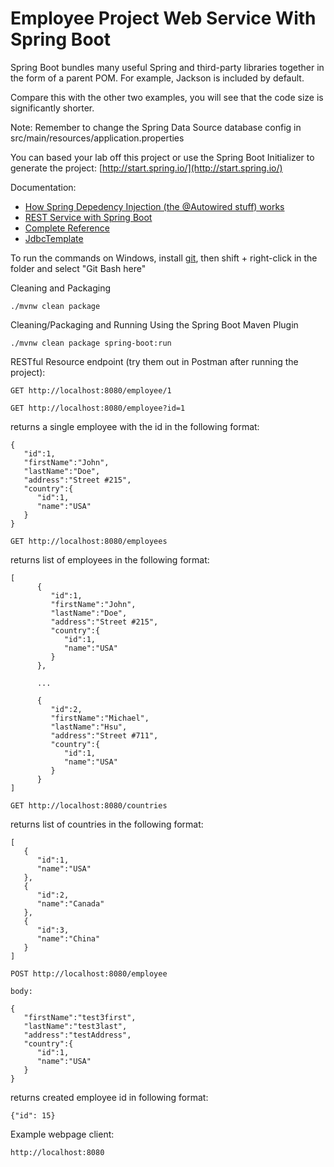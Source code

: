 # Employee Project Web Service With Spring Boot

Spring Boot bundles many useful Spring and third-party libraries together in the form of a parent POM. For example, Jackson is included by default.

Compare this with the other two examples, you will see that the code size is significantly shorter.

Note: Remember to change the Spring Data Source database config in src/main/resources/application.properties

You can based your lab off this project or use the Spring Boot Initializer to generate the project:
[http://start.spring.io/](http://start.spring.io/)

Documentation:

* [How Spring Depedency Injection (the @Autowired stuff) works](http://docs.spring.io/spring/docs/current/spring-framework-reference/html/beans.html)
* [REST Service with Spring Boot](https://spring.io/guides/gs/rest-service/)
* [Complete Reference](http://docs.spring.io/spring-boot/docs/current/reference/htmlsingle/)
* [JdbcTemplate](http://docs.spring.io/spring/docs/current/spring-framework-reference/html/jdbc.html)

To run the commands on Windows, install [git](https://git-scm.com/downloads), then shift + right-click in the folder and select "Git Bash here"

Cleaning and Packaging

```
./mvnw clean package
```

Cleaning/Packaging and Running Using the Spring Boot Maven Plugin

```
./mvnw clean package spring-boot:run

```

RESTful Resource endpoint (try them out in Postman after running the project):

```
GET http://localhost:8080/employee/1

GET http://localhost:8080/employee?id=1
```

returns a single employee with the id in the following format:

```
{
   "id":1,
   "firstName":"John",
   "lastName":"Doe",
   "address":"Street #215",
   "country":{
      "id":1,
      "name":"USA"
   }
}
```

```
GET http://localhost:8080/employees
```
returns list of employees in the following format:

```
[
      {
         "id":1,
         "firstName":"John",
         "lastName":"Doe",
         "address":"Street #215",
         "country":{
            "id":1,
            "name":"USA"
         }
      },
    
      ...
    
      {
         "id":2,
         "firstName":"Michael",
         "lastName":"Hsu",
         "address":"Street #711",
         "country":{
            "id":1,
            "name":"USA"
         }
      }
]

```

```
GET http://localhost:8080/countries
```

returns list of countries in the following format:

```
[
   {
      "id":1,
      "name":"USA"
   },
   {
      "id":2,
      "name":"Canada"
   },
   {
      "id":3,
      "name":"China"
   }
]
```



```
POST http://localhost:8080/employee

body:

{
   "firstName":"test3first",
   "lastName":"test3last",
   "address":"testAddress",
   "country":{
      "id":1,
      "name":"USA"
   }
}

```

returns created employee id in following format:
```
{"id": 15}
```

Example webpage client:
```
http://localhost:8080
```